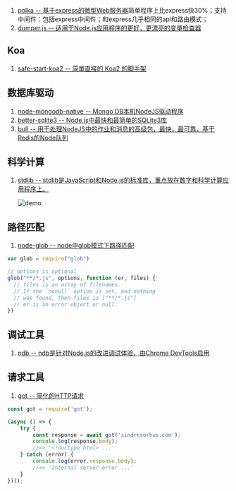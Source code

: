 1. [polka -- 基于express的微型Web服务器](https://github.com/lukeed/polka)简单程序上比express快30%；支持中间件：包括express中间件；和express几乎相同的api和路由模式；
2. [dumper.js -- 适用于Node.js应用程序的更好，更漂亮的变量检查器](https://github.com/zeeshanu/dumper.js)
## Koa
1. [safe-start-koa2 -- 简單直接的 Koa2 的脚手架](https://github.com/chungchi300/safe-start-koa2)

## 数据库驱动
1. [node-mongodb-native -- Mongo DB本机NodeJS驱动程序](https://github.com/mongodb/node-mongodb-native)
2. [better-sqlite3 -- Node.js中最快和最简单的SQLite3库](https://github.com/JoshuaWise/better-sqlite3)
3. [bull -- 用于处理NodeJS中的作业和消息的高级包，最快，最可靠，基于Redis的Node队列](https://github.com/OptimalBits/bull)

## 科学计算
1. [stdlib -- stdlib是JavaScript和Node.js的标准库，重点放在数字和科学计算应用程序上。](https://github.com/stdlib-js/stdlib)

    ![demo](https://camo.githubusercontent.com/603be274fc41ee39a4095b7c349016f85ee31945/68747470733a2f2f63646e2e7261776769742e636f6d2f7374646c69622d6a732f7374646c69622f323033383339333533626337343239376665363431323037323730663739313764326264613536302f646f63732f6173736574732f726561646d652f626173655f7370656369616c5f6d6174682e706e67)
## 路径匹配
1. [node-glob -- node中glob模式下路径匹配](https://github.com/isaacs/node-glob)
```js
var glob = require("glob")

// options is optional
glob("**/*.js", options, function (er, files) {
  // files is an array of filenames.
  // If the `nonull` option is set, and nothing
  // was found, then files is ["**/*.js"]
  // er is an error object or null.
}) 
```
## 调试工具
1. [ndb -- ndb是针对Node.js的改进调试体验，由Chrome DevTools启用](https://github.com/GoogleChromeLabs/ndb)
## 请求工具
1. [got -- 简化的HTTP请求](https://github.com/sindresorhus/got)
```js
const got = require('got');

(async () => {
	try {
		const response = await got('sindresorhus.com');
		console.log(response.body);
		//=> '<!doctype html> ...'
	} catch (error) {
		console.log(error.response.body);
		//=> 'Internal server error ...'
	}
})();
```